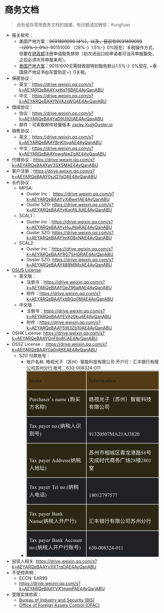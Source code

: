 # 商务文档

> 此处留存常用商务文档的链接，有问题请加微信：Kungfuas
>

- 报关税号：
  - 美国产地方案：~~9031809090  (4%)，以及，目前有9031499090（20%-》0%）~~90151000 （28%-》1.5%-》0%现在）关税操作方式，但要在[财政部](https://gszx.mof.gov.cn/ )注册申请豁免排除（初次进出口权申请者可当月申报豁免，之后必须次月申报来月）。
  - [泰国产地方案](https://drive.weixin.qq.com/s?k=AEYARQeBAAYz9K6kGYAE4AvQanABU)：90151000无需财政部特别豁免默认1.5%-》0%现在, +泰国原产地证书@东盟协定=》0关税。
- 保密协议：
  - 英文：https://drive.weixin.qq.com/s?k=AEYARQeBAAYxxKqT6BAE4AvQanABU
  - 中文：https://drive.weixin.qq.com/s?k=AEYARQeBAAYNVAzsWGAE4AvQanABU
- 借阅协议：
  - 协议：https://drive.weixin.qq.com/s?k=AEYARQeBAAYaD9U92tAE4AvQanABU
  - 邮件：可索取邮件轻量版本 Jacky.Xu@Ouster.io
- 销售协议：
  - 英文：https://drive.weixin.qq.com/s?k=AEYARQeBAAYBnKItugAE4AvQanABU
  - 中文：https://drive.weixin.qq.com/s?k=AEYARQeBAAYpwgNwZgAE4AvQanABU
- 代理协议：https://drive.weixin.qq.com/s?k=AEYARQeBAAYaV3SX5MAE4AvQanABU
- 客户注册：https://drive.weixin.qq.com/s?k=AEYARQeBAAY0szD7qOAE4AvQanABU
- 长约协议：
  - MPSA:
    - Ouster Inc： https://drive.weixin.qq.com/s?k=AEYARQeBAAYyXiBwe1AE4AvQanABU
    - Ouster SZO: https://drive.weixin.qq.com/s?k=AEYARQeBAAYvKqoNLAAE4AvQanABU
  - SCAL1：
    - Ouster Inc：https://drive.weixin.qq.com/s?k=AEYARQeBAAYvHuJNaRAE4AvQanABU
    - Ouster SZO: https://drive.weixin.qq.com/s?k=AEYARQeBAAYImK0BxNAE4AvQanABU
  - SCAL2:
    - Ouster Inc：https://drive.weixin.qq.com/s?k=AEYARQeBAAYRO7SHGRAE4AvQanABU
    - Ouster SZO: https://drive.weixin.qq.com/s?k=AEYARQeBAAY489MlMxAE4AvQanABU
- [OSUS License](https://drive.weixin.qq.com/s?k=AEYARQeBAAYfwRwW4G):      
  - 英文版：
    - 注册书：https://drive.weixin.qq.com/s?k=AEYARQeBAAYGeZ96aRAE4AvQanABU
    - 附件：https://drive.weixin.qq.com/s?k=AEYARQeBAAYxbBQp0MAE4AvQanABU
  - 中文版：
    - 注册书：https://drive.weixin.qq.com/s?k=AEYARQeBAAYEVAz0kuAE4AvQanABU
    - 附件：https://drive.weixin.qq.com/s?k=AEYARQeBAAY5W3Zb10AE4AvQanABU
- OSHK License:    https://drive.weixin.qq.com/s?k=AEYARQeBAAYGnF6o8CAE4AvQanABU
- OSSZ License：  https://drive.weixin.qq.com/s?k=AEYARQeBAAY0a0nRKEAE4AvQanABU
  - SZO 付款账号：
    - 账户名称: 皓视光子（苏州）智能科技有限公司
      开户行：汇丰银行有限公司苏州分行
      账号：630-008324-011
    - ![image-20211010184345155](doc.assets/image-20211010184345155.png)
- 投资人相关: https://drive.weixin.qq.com/s?k=AEYARQeBAAYvXXTrqOAE4AvQanABU
- 不受控声明：
  - ECCN: EAR99
  - https://drive.weixin.qq.com/s?k=AEYARQeBAAYVX1mppPAE4AvQanABU
- 受限实体检索：
  - [Bureau of Industry and Security (BIS)](https://legacy.export.gov/csl-search)
  - [Office of Foreign Assets Control (OFAC)](https://sanctionssearch.ofac.treas.gov/)

